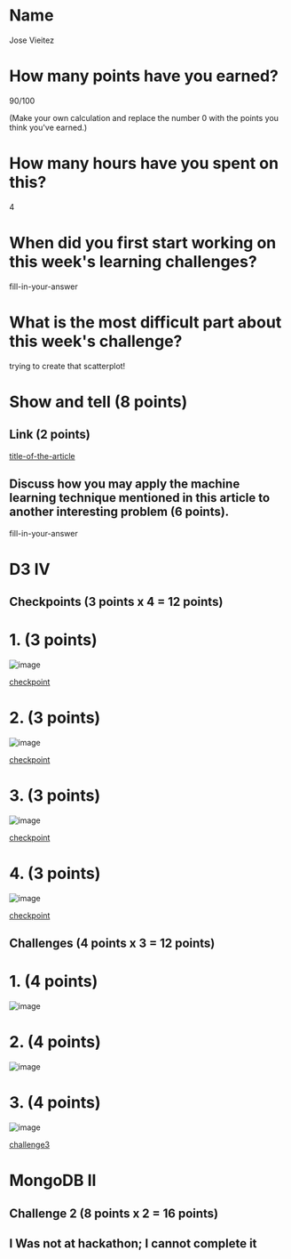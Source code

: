 # Name

Jose Vieitez

# How many points have you earned?

90/100

(Make your own calculation and replace the number 0 with the points you think you've earned.)

# How many hours have you spent on this?

4
# When did you first start working on this week's learning challenges?

fill-in-your-answer

# What is the most difficult part about this week's challenge?

trying to create that scatterplot!
# Show and tell (8 points)

## Link (2 points)

[title-of-the-article](http://link-to-an-article-about-machine-learning-use-for-big-data)

## Discuss how you may apply the machine learning technique mentioned in this article to another interesting problem (6 points).

fill-in-your-answer

# D3 IV

## Checkpoints (3 points x 4 = 12 points)

# 1. (3 points)

![image](http://i.imgur.com/p8sQxXq.png?raw=true)

[checkpoint](checkpoint1.html)

# 2. (3 points)

![image](http://i.imgur.com/lIQYRm7.png?raw=true)

[checkpoint](checkpoint2.html)

# 3. (3 points)

![image](http://i.imgur.com/4RLPZxW.png?raw=true)

[checkpoint](checkpoint3.html)

# 4. (3 points)

![image](http://i.imgur.com/hhhhNCG.png?raw=true)

[checkpoint](checkpoint4.html)

## Challenges (4 points x 3 = 12 points)

# 1. (4 points)

![image](http://i.imgur.com/RT8yMTH.png?raw=true)

# 2. (4 points)

![image](http://i.imgur.com/HBUviH2.png?raw=true)

# 3. (4 points)

![image](http://i.imgur.com/AxXS4Bi.png?raw=true)

[challenge3](challenge3.html)



# MongoDB II



## Challenge 2 (8 points x 2 = 16 points) 

## I Was not at hackathon; I cannot complete it
